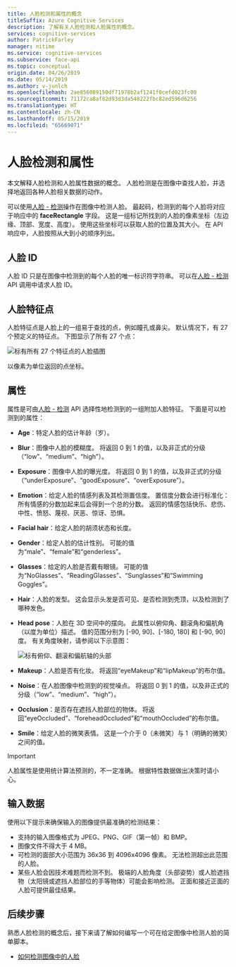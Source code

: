 ```yaml
---
title: 人脸检测和属性的概念
titleSuffix: Azure Cognitive Services
description: 了解有关人脸检测和人脸属性的概念。
services: cognitive-services
author: PatrickFarley
manager: nitime
ms.service: cognitive-services
ms.subservice: face-api
ms.topic: conceptual
origin.date: 04/26/2019
ms.date: 05/14/2019
ms.author: v-junlch
ms.openlocfilehash: 2ae856089150df71978b2af1241f0cefd023fc00
ms.sourcegitcommit: 71172ca8af82d93d3da548222fbc82ed596d6256
ms.translationtype: HT
ms.contentlocale: zh-CN
ms.lasthandoff: 05/15/2019
ms.locfileid: "65669071"
---
```

# <a name="face-detection-and-attributes"></a>人脸检测和属性

本文解释人脸检测和人脸属性数据的概念。 人脸检测是在图像中查找人脸，并选择地返回各种人脸相关数据的动作。

可以使用[人脸 - 检测](https://dev.cognitive.azure.cn/docs/services/563879b61984550e40cbbe8d/operations/563879b61984550f30395236)操作在图像中检测人脸。 最起码，检测到的每个人脸将对应于响应中的 **faceRectangle** 字段。 这是一组标记所找到的人脸的像素坐标（左边缘、顶部、宽度、高度）。 使用这些坐标可以获取人脸的位置及其大小。 在 API 响应中，人脸按照从大到小的顺序列出。

## <a name="face-id"></a>人脸 ID

人脸 ID 只是在图像中检测到的每个人脸的唯一标识符字符串。 可以在[人脸 - 检测](https://dev.cognitive.azure.cn/docs/services/563879b61984550e40cbbe8d/operations/563879b61984550f30395236) API 调用中请求人脸 ID。

## <a name="face-landmarks"></a>人脸特征点

人脸特征点是人脸上的一组易于查找的点，例如瞳孔或鼻尖。 默认情况下，有 27 个预定义的特征点。 下图显示了所有 27 个点：

![标有所有 27 个特征点的人脸插图](../Images/landmarks.1.jpg)

以像素为单位返回的点坐标。

## <a name="attributes"></a>属性

属性是可由[人脸 - 检测](https://dev.cognitive.azure.cn/docs/services/563879b61984550e40cbbe8d/operations/563879b61984550f30395236) API 选择性地检测到的一组附加人脸特征。 下面是可以检测到的属性：

* **Age**：特定人脸的估计年龄（岁）。
* **Blur**：图像中人脸的模糊度。 将返回 0 到 1 的值，以及非正式的分级（“low”、“medium”、“high”）。
* **Exposure**：图像中人脸的曝光度。 将返回 0 到 1 的值，以及非正式的分级（“underExposure”、“goodExposure”、“overExposure”）。
* **Emotion**：给定人脸的情感列表及其检测置信度。 置信度分数会进行标准化：所有情感的分数加起来后会得到一个总的分数。 返回的情感包括快乐、悲伤、中性、愤怒、蔑视、厌恶、惊讶、恐惧。
* **Facial hair**：给定人脸的胡须状态和长度。
* **Gender**：给定人脸的估计性别。 可能的值为“male”、“female”和“genderless”。
* **Glasses**：给定的人脸是否戴有眼镜。 可能的值为“NoGlasses”、“ReadingGlasses”、“Sunglasses”和“Swimming Goggles”。
* **Hair**：人脸的发型。 这会显示头发是否可见、是否检测到秃顶，以及检测到了哪种发色。
* **Head pose**：人脸在 3D 空间中的摆向。 此属性以俯仰角、翻滚角和偏航角（以度为单位）描述。 值的范围分别为 [-90, 90]、[-180, 180] 和 [-90, 90] 度。 有关角度映射，请参阅以下示意图：

    ![标有俯仰、翻滚和偏航轴的头部](../Images/headpose.1.jpg)
* **Makeup**：人脸是否有化妆。 将返回“eyeMakeup”和“lipMakeup”的布尔值。
* **Noise**：在人脸图像中检测到的视觉噪点。 将返回 0 到 1 的值，以及非正式的分级（“low”、“medium”、“high”）。
* **Occlusion**：是否存在遮挡人脸部位的物体。 将返回“eyeOccluded”、“foreheadOccluded”和“mouthOccluded”的布尔值。
* **Smile**：给定人脸的微笑表情。 这是一个介于 0（未微笑）与 1（明确的微笑）之间的值。

> [!IMPORTANT]
> 人脸属性是使用统计算法预测的，不一定准确。 根据特性数据做出决策时请小心。

## <a name="input-data"></a>输入数据

使用以下提示来确保输入的图像提供最准确的检测结果：

* 支持的输入图像格式为 JPEG、PNG、GIF（第一帧）和 BMP。
* 图像文件不得大于 4 MB。
* 可检测的面部大小范围为 36x36 到 4096x4096 像素。 无法检测超出此范围的人脸。
* 某些人脸会因技术难题而检测不到。 极端的人脸角度（头部姿势）或人脸遮挡物（太阳镜或遮挡人脸部位的手等物体）可能会影响检测。 正面和接近正面的人脸可提供最佳结果。

## <a name="next-steps"></a>后续步骤

熟悉人脸检测的概念后，接下来请了解如何编写一个可在给定图像中检测人脸的简单脚本。

* [如何检测图像中的人脸](../Face-API-How-to-Topics/HowtoDetectFacesinImage.md)

